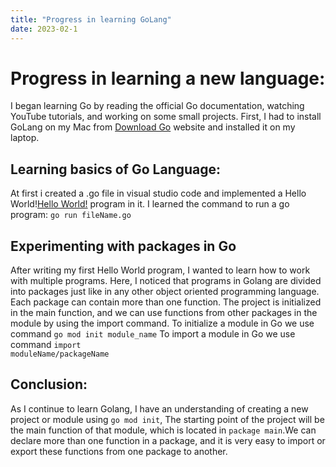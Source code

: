 ```yaml
---
title: "Progress in learning GoLang"
date: 2023-02-1
---
```


# Progress in learning a new language:
I began learning Go by reading the official Go documentation, watching YouTube tutorials, and working on some small projects.
First, I had to install GoLang on my Mac from <a href=https://go.dev/dl>Download Go</a> website and installed it on my laptop.


## Learning basics of Go Language:
At first i created a .go file in visual studio code and implemented a Hello World!<a href=https://github.com/vivekanandareddy-ponugoti/Blog/blob/main/code/basics/helloWorld.go>Hello World!</a> program in it.
I learned the command to run a go program: <code>go run fileName.go</code>

## Experimenting with packages in Go
After writing my first Hello World program, I wanted to learn how to work with multiple programs. Here, I noticed that programs in Golang are divided into packages just like in any other object oriented programming language. Each package can contain more than one function. The project is initialized in the main function, and we can use functions from other packages in the module by using the import command.
To initialize a module in Go we use command <code>go mod init module_name</code>
To import a module in Go we use command <code>import moduleName/packageName</code>

## Conclusion:
As I continue to learn Golang, I have an understanding of creating a new project or module using <code>go mod init</code>, The starting point of the project will be the main function of that module, which is located in <code>package main</code>.We can declare more than one function in a package, and it is very easy to import or export these functions from one package to another.